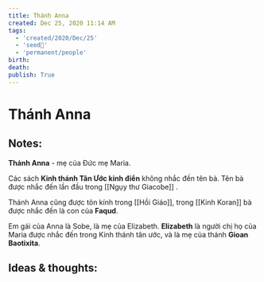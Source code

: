 ```yaml
---
title: Thánh Anna
created: Dec 25, 2020 11:14 AM
tags:
  - 'created/2020/Dec/25'
  - 'seed🥜'
  - 'permanent/people'
birth: 
death: 
publish: True
---
```

# Thánh Anna

## Notes:
**Thánh Anna** - mẹ của Đức mẹ Maria. 

Các sách **Kinh thánh Tân Ước kinh điển** không nhắc đến tên bà. Tên bà được nhắc đến lần đầu trong [[Ngụy thư Giacobe]] .

Thánh Anna cũng được tôn kính trong [[Hồi Giáo]], trong [[Kinh Koran]] bà được nhắc đến là con của **Faqud**. 

Em gái của Anna là Sobe, là mẹ của Elizabeth. **Elizabeth** là người chị họ của Maria được nhắc đến trong Kinh thánh tân ước, và là mẹ của thánh **Gioan Baotixita**.

## Ideas & thoughts:
